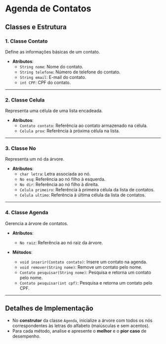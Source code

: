 # Agenda de Contatos

## Classes e Estrutura

### 1. Classe **Contato**
Define as informações básicas de um contato.

- **Atributos**:
  - `String nome`: Nome do contato.
  - `String telefone`: Número de telefone do contato.
  - `String email`: E-mail do contato.
  - `int CPF`: CPF do contato.

---

### 2. Classe **Celula**
Representa uma célula de uma lista encadeada.

- **Atributos**:
  - `Contato contato`: Referência ao contato armazenado na célula.
  - `Celula prox`: Referência à próxima célula na lista.

---

### 3. Classe **No**
Representa um nó da árvore.

- **Atributos**:
  - `char letra`: Letra associada ao nó.
  - `No esq`: Referência ao nó filho à esquerda.
  - `No dir`: Referência ao nó filho à direita.
  - `Celula primeiro`: Referência à primeira célula da lista de contatos.
  - `Celula ultimo`: Referência à última célula da lista de contatos.

---

### 4. Classe **Agenda**
Gerencia a árvore de contatos.

- **Atributos**:
  - `No raiz`: Referência ao nó raiz da árvore.

- **Métodos**:
  - `void inserir(Contato contato)`: Insere um contato na agenda.
  - `void remover(String nome)`: Remove um contato pelo nome.
  - `Contato pesquisar(String nome)`: Pesquisa e retorna um contato pelo nome.
  - `Contato pesquisar(int cpf)`: Pesquisa e retorna um contato pelo CPF.

---

## Detalhes de Implementação
- No **construtor** da classe `Agenda`, inicialize a árvore com todos os nós correspondentes às letras do alfabeto (maiúsculas e sem acentos).
- Para cada método, analise e apresente o **melhor** e o **pior caso** de desempenho.
